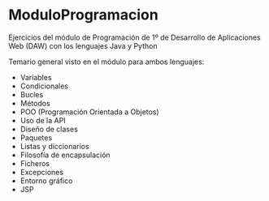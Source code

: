 # ModuloProgramacion
Ejercicios del módulo de Programación de 1º de Desarrollo de Aplicaciones Web (DAW) con los lenguajes Java y Python

Temario general visto en el módulo para ambos lenguajes:
- Variables
- Condicionales
- Bucles
- Métodos
- POO (Programación Orientada a Objetos)
- Uso de la API
- Diseño de clases
- Paquetes
- Listas y diccionarios
- Filosofía de encapsulación
- Ficheros
- Excepciones
- Entorno gráfico
- JSP

